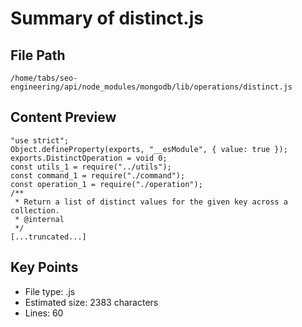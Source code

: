 # Summary of distinct.js
  
## File Path
`/home/tabs/seo-engineering/api/node_modules/mongodb/lib/operations/distinct.js`

## Content Preview
```
"use strict";
Object.defineProperty(exports, "__esModule", { value: true });
exports.DistinctOperation = void 0;
const utils_1 = require("../utils");
const command_1 = require("./command");
const operation_1 = require("./operation");
/**
 * Return a list of distinct values for the given key across a collection.
 * @internal
 */
[...truncated...]
```

## Key Points
- File type: .js
- Estimated size: 2383 characters
- Lines: 60
